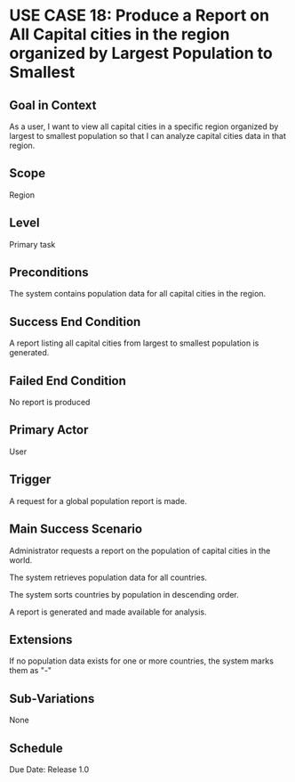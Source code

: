 # USE CASE 18: Produce a Report on All Capital cities in the region organized by Largest Population to Smallest

## Goal in Context

As a user, I want to view all capital cities in a specific region organized by largest to smallest population so that I can analyze capital cities data in that region.

## Scope

Region

## Level

Primary task

## Preconditions

The system contains population data for all capital cities in the region.

## Success End Condition

A report listing all capital cities from largest to smallest population is generated.

## Failed End Condition

No report is produced

## Primary Actor

User

## Trigger

A request for a global population report is made.

## Main Success Scenario

Administrator requests a report on the population of capital cities in the world.

The system retrieves population data for all countries.

The system sorts countries by population in descending order.

A report is generated and made available for analysis.

## Extensions

If no population data exists for one or more countries, the system marks them as "-"

## Sub-Variations

None

## Schedule

Due Date: Release 1.0